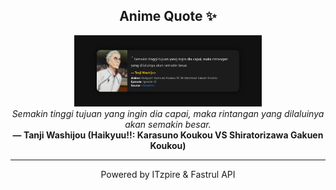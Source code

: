 <h2 align="center">Anime Quote ✨</h2>
<p align="center">
  <img src="quotes-img/22-04-2025-20-36.png" alt="Tanji Washijou" width="300"/><br/>
  <em>Semakin tinggi tujuan yang ingin dia capai, maka rintangan yang dilaluinya akan semakin besar.</em><br/>
  <strong>— Tanji Washijou (Haikyuu!!: Karasuno Koukou VS Shiratorizawa Gakuen Koukou)</strong>
</p>
<hr/>
<p align="center">Powered by ITzpire & Fastrul API</p>
